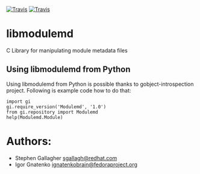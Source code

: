 [![Travis](https://img.shields.io/travis/fedora-modularity/libmodulemd.svg?style=plastic)](https://travis-ci.org/fedora-modularity/libmodulemd)
[![Travis](https://img.shields.io/coverity/scan/13739.svg?style=plastic)](https://scan.coverity.com/projects/sgallagher-libmodulemd)

# libmodulemd
C Library for manipulating module metadata files

## Using libmodulemd from Python

Using libmodulemd from Python is possible thanks to gobject-introspection
project. Following is example code how to do that:

```
import gi
gi.require_version('Modulemd', '1.0')
from gi.repository import Modulemd
help(Modulemd.Module)
```

# Authors:
* Stephen Gallagher <sgallagh@redhat.com>
* Igor Gnatenko <ignatenkobrain@fedoraproject.org>
